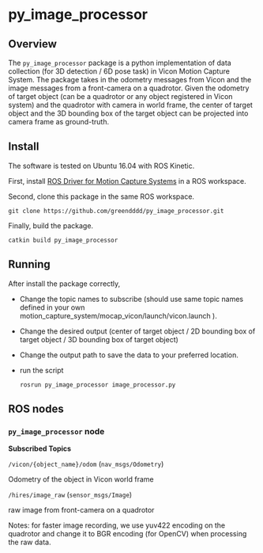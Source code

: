 # py_image_processor

## Overview
The  `py_image_processor` package is a python implementation of data collection (for 3D detection / 6D pose task) in Vicon Motion Capture System. The package takes in the odometry messages from Vicon and the image messages from a front-camera on a quadrotor. Given the odometry of target object (can be a quadrotor or any object registered in Vicon system) and the quadrotor with camera in world frame, the center of target object and the 3D bounding box of the target object can be projected into camera frame as ground-truth.

## Install
The software is tested on Ubuntu 16.04 with ROS Kinetic.

First, install [ROS Driver for Motion Capture Systems](https://github.com/arplaboratory/motion_capture_system) in a ROS workspace.

Second, clone this package in the same ROS workspace.

```
git clone https://github.com/greendddd/py_image_processor.git
```

Finally, build the package.

```
catkin build py_image_processor
```

## Running

After install the package correctly, 

- Change the topic names to subscribe (should use same topic names defined in your own motion_capture_system/mocap_vicon/launch/vicon.launch ).
- Change the desired output (center of target object / 2D bounding box of target object / 3D bounding box of target object)

- Change the output path to save the data to your preferred location.

- run the script

  ```
  rosrun py_image_processor image_processor.py
  ```

## ROS nodes

### `py_image_processor` node



****Subscribed Topics****

`/vicon/{object_name}/odom` (`nav_msgs/Odometry`)



Odometry of the object in Vicon world frame



`/hires/image_raw` (`sensor_msgs/Image`)



raw image from front-camera on a quadrotor 

Notes: for faster image recording, we use yuv422 encoding on the quadrotor and change it to BGR encoding (for OpenCV) when processing the raw data.



